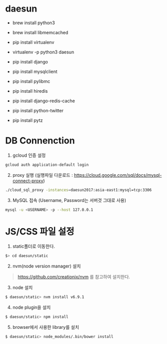 # daesun

- brew install python3
- brew install libmemcached

- pip install virtualenv
- virtualenv -p python3 daesun

- pip install django 
- pip install mysqlclient
- pip install pylibmc
- pip install hiredis
- pip install django-redis-cache
- pip install python-twitter
- pip install pytz

# DB Connenction
1. gcloud 인증 설정
```bash
gcloud auth application-default login
```
2. proxy 실행 (실행파일 다운로드 : https://cloud.google.com/sql/docs/mysql-connect-proxy)
```bash
./cloud_sql_proxy -instances=daesun2017:asia-east1:mysql=tcp:3306
```
3. MySQL 접속 (Username, Password는 서버것 그대로 사용)
```bash
mysql -u <USERNAME> -p --host 127.0.0.1
```

# JS/CSS 파일 설정

1. static폴더로 이동한다.
```bash
$> cd daesun/static
```

2. nvm(node version manager) 설치
> https://github.com/creationix/nvm 를 참고하여 설치한다.

3. node 설치
```bash
$ daesun/static> nvm install v6.9.1
```

4. node plugin을 설치
```bash
$ daesun/static> npm install
```

5. browser에서 사용한 library를 설치
```bash
$ daesun/static> node_modules/.bin/bower install
```
